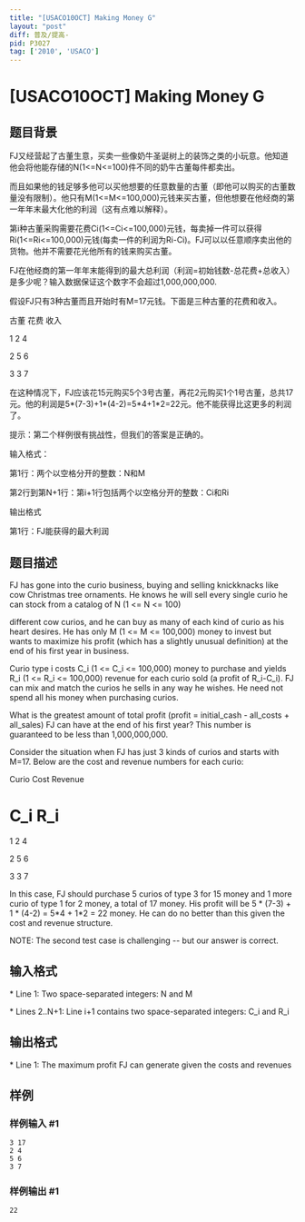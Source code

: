 ```yaml
---
title: "[USACO10OCT] Making Money G"
layout: "post"
diff: 普及/提高-
pid: P3027
tag: ['2010', 'USACO']
---
```

# [USACO10OCT] Making Money G
## 题目背景

FJ又经营起了古董生意，买卖一些像奶牛圣诞树上的装饰之类的小玩意。他知道他会将他能存储的N(1<=N<=100)件不同的奶牛古董每件都卖出。


而且如果他的钱足够多他可以买他想要的任意数量的古董（即他可以购买的古董数量没有限制）。他只有M(1<=M<=100,000)元钱来买古董，但他想要在他经商的第一年年末最大化他的利润（这有点难以解释）。


第i种古董采购需要花费Ci(1<=Ci<=100,000)元钱，每卖掉一件可以获得Ri(1<=Ri<=100,000)元钱(每卖一件的利润为Ri-Ci)。FJ可以以任意顺序卖出他的货物。他并不需要花光他所有的钱来购买古董。


FJ在他经商的第一年年末能得到的最大总利润（利润=初始钱数-总花费+总收入）是多少呢？输入数据保证这个数字不会超过1,000,000,000.


假设FJ只有3种古董而且开始时有M=17元钱。下面是三种古董的花费和收入。


古董 花费 收入


1 2 4

2 5 6

3 3 7

在这种情况下，FJ应该花15元购买5个3号古董，再花2元购买1个1号古董，总共17元。他的利润是5\*(7-3)+1\*(4-2)=5\*4+1\*2=22元。他不能获得比这更多的利润了。


提示：第二个样例很有挑战性，但我们的答案是正确的。


输入格式：


第1行：两个以空格分开的整数：N和M


第2行到第N+1行：第i+1行包括两个以空格分开的整数：Ci和Ri


输出格式


第1行：FJ能获得的最大利润

## 题目描述

FJ has gone into the curio business, buying and selling knickknacks like cow Christmas tree ornaments. He knows he will sell every single curio he can stock from a catalog of N (1 <= N <= 100)

different cow curios, and he can buy as many of each kind of curio as his heart desires. He has only M (1 <= M <= 100,000) money to invest but wants to maximize his profit (which has a slightly unusual definition) at the end of his first year in business.

Curio type i costs C\_i (1 <= C\_i <= 100,000) money to purchase and yields R\_i (1 <= R\_i <= 100,000) revenue for each curio sold (a profit of R\_i-C\_i). FJ can mix and match the curios he sells in any way he wishes. He need not spend all his money when purchasing curios.

What is the greatest amount of total profit (profit = initial\_cash - all\_costs + all\_sales) FJ can have at the end of his first year? This number is guaranteed to be less than 1,000,000,000.

Consider the situation when FJ has just 3 kinds of curios and starts with M=17. Below are the cost and revenue numbers for each curio:

Curio     Cost     Revenue

#        C\_i       R\_i

1         2         4

2         5         6

3         3         7

In this case, FJ should purchase 5 curios of type 3 for 15 money and 1 more curio of type 1 for 2 money, a total of 17 money. His profit will be 5 \* (7-3) + 1 \* (4-2) = 5\*4 + 1\*2 = 22 money. He can do no better than this given the cost and revenue structure.

NOTE: The second test case is challenging -- but our answer is correct.

## 输入格式

\* Line 1: Two space-separated integers: N and M

\* Lines 2..N+1: Line i+1 contains two space-separated integers: C\_i and R\_i

## 输出格式

\* Line 1: The maximum profit FJ can generate given the costs and revenues

## 样例

### 样例输入 #1
```
3 17 
2 4 
5 6 
3 7 

```
### 样例输出 #1
```
22 

```
